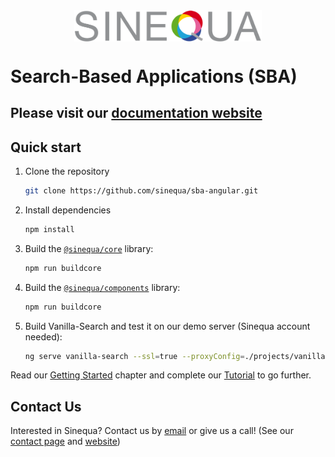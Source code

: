 
<img src="docs/assets/index/sinequa-logo-light-lg.png" width="300" style="margin: auto; display: block;">

# Search-Based Applications (SBA)

## Please visit our [documentation website](https://github.com/pages/sinequa/sba-angular/)

## Quick start

1. Clone the repository

    ```bash
    git clone https://github.com/sinequa/sba-angular.git
    ```

2. Install dependencies

    ```bash
    npm install
    ```

3. Build the [`@sinequa/core`](https://github.com/pages/sinequa/sba-angular/modules/core/core.html) library:

    ```bash
    npm run buildcore
    ```

4. Build the [`@sinequa/components`](https://github.com/pages/sinequa/sba-angular/modules/components/components.html) library:

    ```bash
    npm run buildcore
    ```

5. Build Vanilla-Search and test it on our demo server (Sinequa account needed):

    ```bash
    ng serve vanilla-search --ssl=true --proxyConfig=./projects/vanilla-search/src/proxy.conf.json
    ```

Read our [Getting Started](https://github.com/pages/sinequa/sba-angular/gettingstarted/gettingstarted.html) chapter and complete our [Tutorial](https://github.com/pages/sinequa/sba-angular/tutorial/tutorial.html) to go further.

## Contact Us

Interested in Sinequa? Contact us by [email](mailto:info@sinequa.com) or give us a call! (See our [contact page](https://go.sinequa.com/contact.html) and [website](https://www.sinequa.com))
